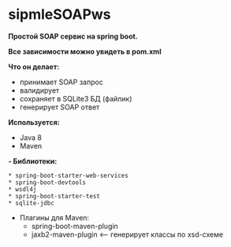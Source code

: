 # sipmleSOAPws
**Простой SOAP сервис на spring boot.**

**Все зависимости можно увидеть в pom.xml**

**Что он делает:**
* принимает SOAP запрос
* валидирует
* сохраняет в SQLite3 БД (файлик)
* генерирует SOAP ответ

**Используется:**

  * Java 8
  * Maven

**- Библиотеки:**

    * spring-boot-starter-web-services
    * spring-boot-devtools
    * wsdl4j
    * spring-boot-starter-test
    * sqlite-jdbc

- Плагины для Maven:
    * spring-boot-maven-plugin
    * jaxb2-maven-plugin <-- генерирует классы по xsd-схеме
